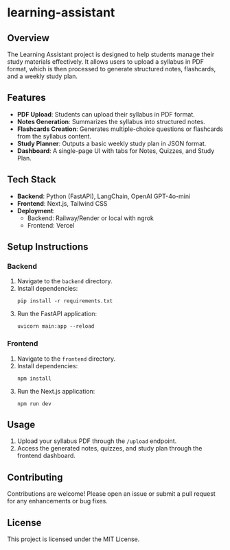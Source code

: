 # learning-assistant

## Overview
The Learning Assistant project is designed to help students manage their study materials effectively. It allows users to upload a syllabus in PDF format, which is then processed to generate structured notes, flashcards, and a weekly study plan.

## Features
- **PDF Upload**: Students can upload their syllabus in PDF format.
- **Notes Generation**: Summarizes the syllabus into structured notes.
- **Flashcards Creation**: Generates multiple-choice questions or flashcards from the syllabus content.
- **Study Planner**: Outputs a basic weekly study plan in JSON format.
- **Dashboard**: A single-page UI with tabs for Notes, Quizzes, and Study Plan.

## Tech Stack
- **Backend**: Python (FastAPI), LangChain, OpenAI GPT-4o-mini
- **Frontend**: Next.js, Tailwind CSS
- **Deployment**: 
  - Backend: Railway/Render or local with ngrok
  - Frontend: Vercel

## Setup Instructions

### Backend
1. Navigate to the `backend` directory.
2. Install dependencies:
   ```
   pip install -r requirements.txt
   ```
3. Run the FastAPI application:
   ```
   uvicorn main:app --reload
   ```

### Frontend
1. Navigate to the `frontend` directory.
2. Install dependencies:
   ```
   npm install
   ```
3. Run the Next.js application:
   ```
   npm run dev
   ```

## Usage
1. Upload your syllabus PDF through the `/upload` endpoint.
2. Access the generated notes, quizzes, and study plan through the frontend dashboard.

## Contributing
Contributions are welcome! Please open an issue or submit a pull request for any enhancements or bug fixes.

## License
This project is licensed under the MIT License.